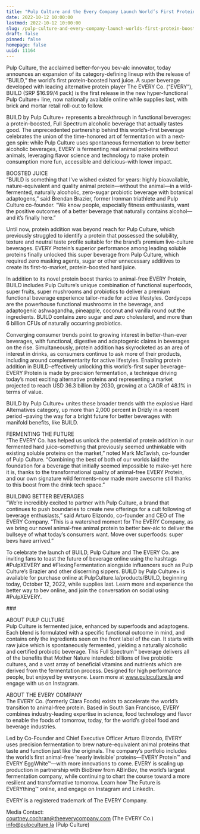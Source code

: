 ```yaml
---
title: "Pulp Culture and the Every Company Launch World’s First Protein-Boosted Hard Juice"
date: 2022-10-12 10:00:00
lastmod: 2022-10-12 10:00:00
slug: /pulp-culture-and-every-company-launch-worlds-first-protein-boosted-hard-juice
draft: false
pinned: false
homepage: false
uuid: 11164
---
```

<p>Pulp Culture, the acclaimed better-for-you bev-alc innovator, today announces an expansion of its category-defining lineup with the release of “BUILD,” the world’s first protein-boosted hard juice. A super beverage developed with leading alternative protein player The EVERY Co. (“EVERY”), BUILD (SRP $16.99/4 pack) is the first release in the new hyper-functional Pulp Culture+ line, now nationally available online while supplies last, with brick and mortar retail roll-out to follow.</p>
<p>BUILD by Pulp Culture+ represents a breakthrough in functional beverages: a protein-boosted, Full Spectrum alcoholic beverage that actually tastes good. The unprecedented partnership behind this world’s-first beverage celebrates the union of the time-honored art of fermentation with a next-gen spin: while Pulp Culture uses spontaneous fermentation to brew better alcoholic beverages, EVERY is fermenting real animal proteins without animals, leveraging flavor science and technology to make protein consumption more fun, accessible and delicious–with lower impact.</p>
<p>BOOSTED JUICE<br />
“BUILD is something that I've wished existed for years: highly bioavailable, nature-equivalent and quality animal protein—without the animal—in a wild-fermented, naturally alcoholic, zero-sugar probiotic beverage with botanical adaptogens,” said Brendan Brazier, former Ironman triathlete and Pulp Culture co-founder. “We know people, especially fitness enthusiasts, want the positive outcomes of a better beverage that naturally contains alcohol—and it’s finally here.”</p>
<p>Until now, protein addition was beyond reach for Pulp Culture, which previously struggled to identify a protein that possessed the solubility, texture and neutral taste profile suitable for the brand’s premium live-culture beverages. EVERY Protein’s superior performance among leading soluble proteins finally unlocked this super beverage from Pulp Culture, which required zero masking agents, sugar or other unnecessary additives to create its first-to-market, protein-boosted hard juice.</p>
<p>In addition to its novel protein boost thanks to animal-free EVERY Protein, BUILD includes Pulp Culture’s unique combination of functional superfoods, super fruits, super mushrooms and probiotics to deliver a premium functional beverage experience tailor-made for active lifestyles. Cordyceps are the powerhouse functional mushrooms in the beverage, and adaptogenic ashwagandha, pineapple, coconut and vanilla round out the ingredients. BUILD contains zero sugar and zero cholesterol, and more than 6 billion CFUs of naturally occurring probiotics.</p>
<p>Converging consumer trends point to growing interest in better-than-ever beverages, with functional, digestive and adaptogenic claims in beverages on the rise. Simultaneously, protein addition has skyrocketed as an area of interest in drinks, as consumers continue to ask more of their products, including around complementarity for active lifestyles. Enabling protein addition in BUILD–effectively unlocking this world’s-first super beverage–EVERY Protein is made by precision fermentation, a technique driving today’s most exciting alternative proteins and representing a market projected to reach USD 36.3 billion by 2030, growing at a CAGR of 48.1% in terms of value.</p>
<p>BUILD by Pulp Culture+ unites these broader trends with the explosive Hard Alternatives category, up more than 2,000 percent in Drizly in a recent period –paving the way for a bright future for better beverages with manifold benefits, like BUILD.</p>
<p>FERMENTING THE FUTURE<br />
“The EVERY Co. has helped us unlock the potential of protein addition in our fermented hard juice–something that previously seemed unthinkable with existing soluble proteins on the market,” noted Mark McTavish, co-founder of Pulp Culture. “Combining the best of both of our worlds laid the foundation for a beverage that initially seemed impossible to make–yet here it is, thanks to the transformational quality of animal-free EVERY Protein, and our own signature wild ferments–now made more awesome still thanks to this boost from the drink tech space.”</p>
<p>BUILDING BETTER BEVERAGES<br />
“We’re incredibly excited to partner with Pulp Culture, a brand that continues to push boundaries to create new offerings for a cult following of beverage enthusiasts,” said Arturo Elizondo, co-founder and CEO of The EVERY Company. “This is a watershed moment for The EVERY Company, as we bring our novel animal-free animal protein to better bev-alc to deliver the bullseye of what today’s consumers want. Move over superfoods: super bevs have arrived.”</p>
<p>To celebrate the launch of BUILD, Pulp Culture and The EVERY Co. are inviting fans to toast the future of beverage online using the hashtags #PulpXEVERY and #FlexingFermentation alongside influencers such as Pulp Culture’s Brazier and other discerning sippers. BUILD by Pulp Culture+ is available for purchase online at PulpCulture.la/products/BUILD, beginning today, October 12, 2022, while supplies last. Learn more and experience the better way to bev online, and join the conversation on social using #PulpXEVERY.</p>
<p>###</p>
<p>ABOUT PULP CULTURE<br />
Pulp Culture is fermented juice, enhanced by superfoods and adaptogens. Each blend is formulated with a specific functional outcome in mind, and contains only the ingredients seen on the front label of the can. It starts with raw juice which is spontaneously fermented, yielding a naturally alcoholic and certified probiotic beverage. This Full Spectrum™ beverage delivers all of the benefits that Mother Nature intended: billions of live probiotic cultures, and a vast array of beneficial vitamins and nutrients which are derived from the fermentation process. Designed for high performance people, but enjoyed by everyone. Learn more at <a href="http://www.pulpculture.la">www.pulpculture.la</a> and engage with us on Instagram.</p>
<p>ABOUT THE EVERY COMPANY<br />
The EVERY Co. (formerly Clara Foods) exists to accelerate the world’s transition to animal-free protein. Based in South San Francisco, EVERY combines industry-leading expertise in science, food technology and flavor to enable the foods of tomorrow, today, for the world’s global food and beverage industries.</p>
<p>Led by Co-Founder and Chief Executive Officer Arturo Elizondo, EVERY uses precision fermentation to brew nature-equivalent animal proteins that taste and function just like the originals. The company’s portfolio includes the world’s first animal-free ‘nearly invisible’ proteins—EVERY Protein™ and EVERY EggWhite™—with more innovations to come. EVERY is scaling up production in partnership with BioBrew from ABInBev, the world’s largest fermentation company, while continuing to chart the course toward a more resilient and transformative tomorrow. Learn how The Future is EVERYthing™ online, and engage on Instagram and LinkedIn.</p>
<p>EVERY is a registered trademark of The EVERY Company.</p>
<p>Media Contact:<br />
<a href="mailto:courtney.cochran@theeverycompany.com">courtney.cochran@theeverycompany.com</a> (The EVERY Co.)<br />
<a href="mailto:info@pulpculture.la">info@pulpculture.la</a> (Pulp Culture)</p>
